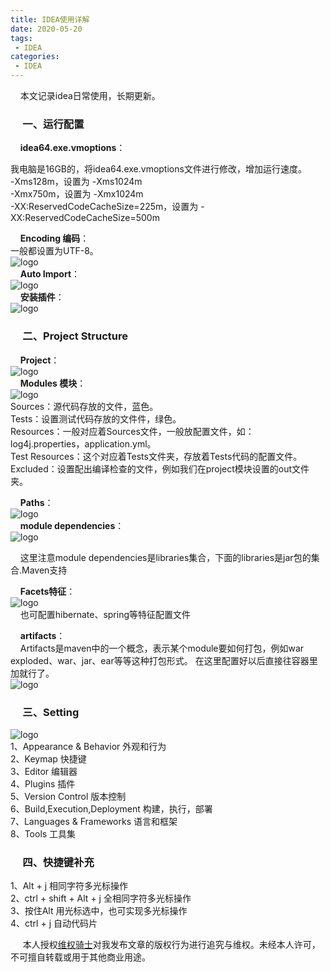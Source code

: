 ```yaml
---
title: IDEA使用详解
date: 2020-05-20
tags:
 - IDEA
categories:
 - IDEA
---
```


&nbsp;&nbsp;&nbsp;&nbsp;本文记录idea日常使用，长期更新。<br/>
### &nbsp;&nbsp;&nbsp;&nbsp; 一、运行配置<br/>

&nbsp;&nbsp;&nbsp;&nbsp;**idea64.exe.vmoptions**：<br/>


我电脑是16GB的，将idea64.exe.vmoptions文件进行修改，增加运行速度。<br/>
-Xms128m，设置为 -Xms1024m<br/>
-Xmx750m，设置为 -Xmx1024m<br/>
-XX:ReservedCodeCacheSize=225m，设置为 -XX:ReservedCodeCacheSize=500m<br/>

&nbsp;&nbsp;&nbsp;&nbsp;**Encoding 编码**：<br/>
一般都设置为UTF-8。<br/>
 ![logo](./idea7.png)  <br>
&nbsp;&nbsp;&nbsp;&nbsp;**Auto Import**：<br/>
 ![logo](./idea8.png)  <br>
 &nbsp;&nbsp;&nbsp;&nbsp;**安装插件**：<br/>
  ![logo](./idea9.png)  <br>
 
### &nbsp;&nbsp;&nbsp;&nbsp; 二、Project Structure<br/>

&nbsp;&nbsp;&nbsp;&nbsp;**Project**：<br/>
![logo](./idea1.png)  <br>
&nbsp;&nbsp;&nbsp;&nbsp;**Modules 模块**：<br/>
![logo](./idea2.png)  <br>
Sources：源代码存放的文件，蓝色。<br/>
Tests：设置测试代码存放的文件件，绿色。<br/>
Resources：一般对应着Sources文件，一般放配置文件，如：log4j.properties，application.yml。<br/>
Test Resources：这个对应着Tests文件夹，存放着Tests代码的配置文件。<br/>
Excluded：设置配出编译检查的文件，例如我们在project模块设置的out文件夹。<br/>

&nbsp;&nbsp;&nbsp;&nbsp;**Paths**：<br/>
![logo](./idea3.png)  <br>
&nbsp;&nbsp;&nbsp;&nbsp;**module dependencies**：<br/>
![logo](./idea4.png)  <br>


&nbsp;&nbsp;&nbsp;&nbsp;这里注意module dependencies是libraries集合，下面的libraries是jar包的集合.Maven支持<br/>

&nbsp;&nbsp;&nbsp;&nbsp;**Facets特征**：<br/>
![logo](./idea5.png)  <br>
&nbsp;&nbsp;&nbsp;&nbsp;也可配置hibernate、spring等特征配置文件 <br>

&nbsp;&nbsp;&nbsp;&nbsp;**artifacts**：<br/>
&nbsp;&nbsp;&nbsp;&nbsp;Artifacts是maven中的一个概念，表示某个module要如何打包，例如war exploded、war、jar、ear等等这种打包形式。
在这里配置好以后直接往容器里加就行了。<br/>
![logo](./idea6.png)  <br>


### &nbsp;&nbsp;&nbsp;&nbsp; 三、Setting<br/>
![logo](./idea10.png)  <br>
1、Appearance & Behavior 外观和行为<br>
2、Keymap 快捷键<br>
3、Editor 编辑器<br>
4、Plugins 插件<br>
5、Version Control 版本控制<br>
6、Build,Execution,Deployment 构建，执行，部署<br>
7、Languages & Frameworks 语言和框架<br>
8、Tools 工具集<br>

### &nbsp;&nbsp;&nbsp;&nbsp; 四、快捷键补充<br/>


1、Alt + j 相同字符多光标操作<br>
2、ctrl + shift + Alt + j 全相同字符多光标操作<br>
3、按住Alt 用光标选中，也可实现多光标操作<br>
4、ctrl + j 自动代码片<br>




&nbsp;&nbsp;&nbsp;&nbsp; 本人授权[维权骑士](http://rightknights.com)对我发布文章的版权行为进行追究与维权。未经本人许可，不可擅自转载或用于其他商业用途。


 